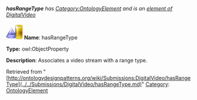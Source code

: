 ___hasRangeType__ has [Category:OntologyElement](../../Category/OntologyElement.md "Category:OntologyElement") and is an [element of](../../Property/ElementOf.md "Property:ElementOf") [DigitalVideo](../../Submissions/DigitalVideo.md "Submissions:DigitalVideo")_


  




[![ObjectProperty](../../images/thumb/c/c3/ObjectProperty.gif/45px-ObjectProperty.gif)](../../Image/ObjectProperty.gif.md "ObjectProperty")
__Name__: hasRangeType 


__Type:__ owl:ObjectProperty 


__Description__: Associates a video stream with a range type. 





Retrieved from "[http://ontologydesignpatterns.org/wiki/Submissions:DigitalVideo/hasRangeType](../../Submissions/DigitalVideo/hasRangeType.md)"
 [Category](http://ontologydesignpatterns.org/wiki/Special:Categories "Special:Categories"): [OntologyElement](../../Category/OntologyElement.md "Category:OntologyElement")
